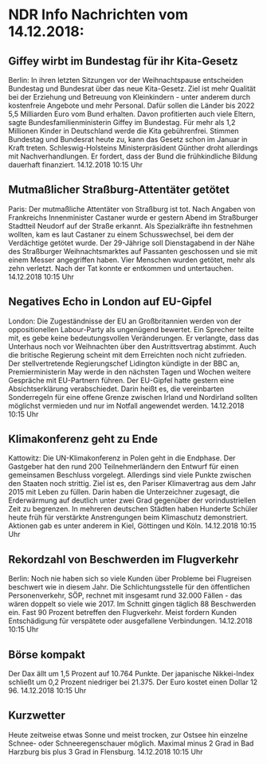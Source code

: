 # NDR Info Nachrichten vom 14.12.2018:


## Giffey wirbt im Bundestag für ihr Kita-Gesetz
Berlin: In ihren letzten Sitzungen vor der Weihnachtspause entscheiden Bundestag und Bundesrat über das neue Kita-Gesetz. Ziel ist mehr Qualität bei der Erziehung und Betreuung von Kleinkindern - unter anderem durch kostenfreie Angebote und mehr Personal. Dafür sollen die Länder bis 2022 5,5 Milliarden Euro vom Bund erhalten. Davon profitierten auch viele Eltern, sagte Bundesfamilienministerin Giffey im Bundestag. Für mehr als 1,2 Millionen Kinder in Deutschland werde die Kita gebührenfrei. Stimmen Bundestag und Bundesrat heute zu, kann das Gesetz schon im Januar in Kraft treten. Schleswig-Holsteins Ministerpräsident Günther droht allerdings mit Nachverhandlungen. Er fordert, dass der Bund die frühkindliche Bildung dauerhaft finanziert. 14.12.2018 10:15 Uhr 

## Mutmaßlicher Straßburg-Attentäter getötet
Paris: Der mutmaßliche Attentäter von Straßburg ist tot. Nach Angaben von Frankreichs Innenminister Castaner wurde er gestern Abend im Straßburger Stadtteil Neudorf auf der Straße erkannt. Als Spezialkräfte ihn festnehmen wollten, kam es laut Castaner zu einem Schusswechsel, bei dem der Verdächtige getötet wurde. Der 29-Jährige soll Dienstagabend in der Nähe des Straßburger Weihnachtsmarktes auf Passanten geschossen und sie mit einem Messer angegriffen haben. Vier Menschen wurden getötet, mehr als zehn verletzt. Nach der Tat konnte er entkommen und untertauchen. 14.12.2018 10:15 Uhr 

## Negatives Echo in London auf EU-Gipfel
London:	Die Zugeständnisse der EU an Großbritannien werden von der oppositionellen Labour-Party als ungenügend bewertet. Ein Sprecher teilte mit, es gebe keine bedeutungsvollen Veränderungen. Er verlangte, dass das Unterhaus noch vor Weihnachten über den Austrittsvertrag abstimmt. Auch die britische Regierung scheint mit dem Erreichten noch nicht zufrieden. Der stellvertretende Regierungschef Lidington kündigte in der BBC an, Premierministerin May werde in den nächsten Tagen und Wochen weitere Gespräche mit EU-Partnern führen. Der EU-Gipfel hatte gestern eine Absichtserklärung verabschiedet. Darin heißt es, die vereinbarten Sonderregeln für eine offene Grenze zwischen Irland und Nordirland sollten möglichst vermieden und nur im Notfall angewendet werden. 14.12.2018 10:15 Uhr 

## Klimakonferenz geht zu Ende
Kattowitz: Die UN-Klimakonferenz in Polen geht in die Endphase. Der Gastgeber hat den rund 200 Teilnehmerländern den Entwurf für einen gemeinsamen Beschluss vorgelegt. Allerdings sind viele Punkte zwischen den Staaten noch strittig. Ziel ist es, den Pariser Klimavertrag aus dem Jahr 2015 mit Leben zu füllen. Darin haben die Unterzeichner zugesagt, die Erderwärmung auf deutlich unter zwei Grad gegenüber der vorindustriellen Zeit zu begrenzen. In mehreren deutschen Städten haben Hunderte Schüler heute früh für verstärkte Anstrengungen beim Klimaschutz demonstriert. Aktionen gab es unter anderem in Kiel, Göttingen und Köln. 14.12.2018 10:15 Uhr 

## Rekordzahl von Beschwerden im Flugverkehr
Berlin: Noch nie haben sich so viele Kunden über Probleme bei Flugreisen beschwert wie in diesem Jahr. Die Schlichtungsstelle für den öffentlichen Personenverkehr, SÖP, rechnet mit insgesamt rund 32.000 Fällen - das wären doppelt so viele wie 2017. Im Schnitt gingen täglich 88 Beschwerden ein. Fast 90 Prozent betreffen den Flugverkehr. Meist fordern Kunden Entschädigung für verspätete oder ausgefallene Verbindungen. 14.12.2018 10:15 Uhr 

## Börse kompakt
Der Dax ällt um 1,5 Prozent auf 10.764 Punkte. Der japanische Nikkei-Index schließt um 0,2 Prozent niedriger bei 21.375. Der Euro kostet einen Dollar 12 96. 14.12.2018 10:15 Uhr 

## Kurzwetter
Heute zeitweise etwas Sonne und meist trocken, zur Ostsee hin einzelne Schnee- oder Schneeregenschauer möglich. Maximal minus 2 Grad in Bad Harzburg bis plus 3 Grad in Flensburg. 14.12.2018 10:15 Uhr 
